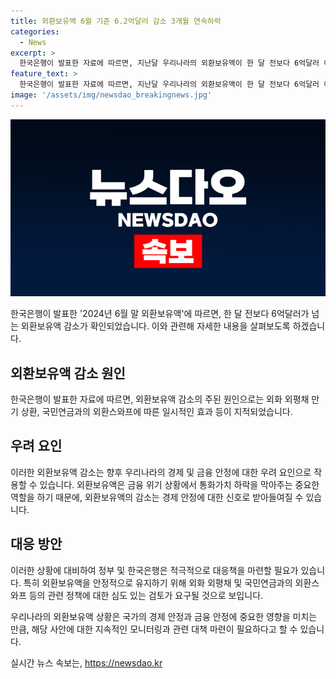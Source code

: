 ```yaml
---
title: 외환보유액 6월 기준 6.2억달러 감소 3개월 연속하락
categories:
  - News
excerpt: >
  한국은행이 발표한 자료에 따르면, 지난달 우리나라의 외환보유액이 한 달 전보다 6억달러 이상 감소한 것으로 확인되었다. 4122억 1000만 달러로 집계된 이러한 감소는 외화 외평채 만기 상환, 국민연금과의 외환스와프에 따른 일시적인 효과 등이 영향을 미쳤다고 한국은행은 설명했다.
feature_text: >
  한국은행이 발표한 자료에 따르면, 지난달 우리나라의 외환보유액이 한 달 전보다 6억달러 이상 감소한 것으로 확인되었다. 4122억 1000만 달러로 집계된 이러한 감소는 외화 외평채 만기 상환, 국민연금과의 외환스와프에 따른 일시적인 효과 등이 영향을 미쳤다고 한국은행은 설명했다.
image: '/assets/img/newsdao_breakingnews.jpg'
---
```


<p><img src="/assets/img/newsdao_breakingnews.jpg" alt="flaretime 속보" /></p>

<p>한국은행이 발표한 '2024년 6월 말 외환보유액'에 따르면, 한 달 전보다 6억달러가 넘는 외환보유액 감소가 확인되었습니다. 이와 관련해 자세한 내용을 살펴보도록 하겠습니다. </p>

<h2 data-ke-size="size26">외환보유액 감소 원인</h2>

<p>한국은행이 발표한 자료에 따르면, 외환보유액 감소의 주된 원인으로는 외화 외평채 만기 상환, 국민연금과의 외환스와프에 따른 일시적인 효과 등이 지적되었습니다. </p>

<h2 data-ke-size="size26">우려 요인</h2>

<p>이러한 외환보유액 감소는 향후 우리나라의 경제 및 금융 안정에 대한 우려 요인으로 작용할 수 있습니다. 외환보유액은 금융 위기 상황에서 통화가치 하락을 막아주는 중요한 역할을 하기 때문에, 외환보유액의 감소는 경제 안정에 대한 신호로 받아들여질 수 있습니다.</p>

<h2 data-ke-size="size26">대응 방안</h2>

<p>이러한 상황에 대비하여 정부 및 한국은행은 적극적으로 대응책을 마련할 필요가 있습니다. 특히 외환보유액을 안정적으로 유지하기 위해 외화 외평채 및 국민연금과의 외환스와프 등의 관련 정책에 대한 심도 있는 검토가 요구될 것으로 보입니다.</p>

<p>우리나라의 외환보유액 상황은 국가의 경제 안정과 금융 안정에 중요한 영향을 미치는 만큼, 해당 사안에 대한 지속적인 모니터링과 관련 대책 마련이 필요하다고 할 수 있습니다.</p>
실시간 뉴스 속보는, <a href="https://newsdao.kr" rel="dofollow">https://newsdao.kr</a>


